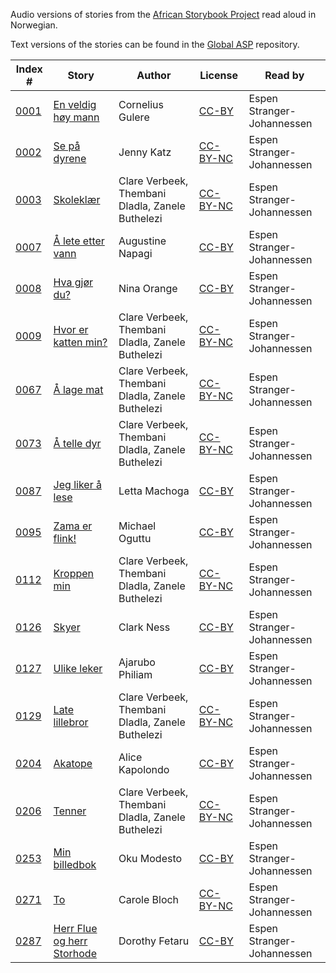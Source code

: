 Audio versions of stories from the [African Storybook Project](http://africanstorybook.org) read aloud in Norwegian.

Text versions of the stories can be found in the [Global ASP](https://github.com/global-asp/global-asp) repository.

Index # | Story | Author | License | Read by
------- | ----- | ------ | ------- | -------
[0001](https://github.com/global-asp/gasp-audio/tree/master/no/0001_en-veldig-høy-mann) | [En veldig høy mann](https://github.com/global-asp/global-asp/blob/master/no/0001_en-veldig-høy-mann.md) | Cornelius Gulere | [CC-BY](https://creativecommons.org/licenses/by/3.0/) | Espen Stranger-Johannessen
[0002](https://github.com/global-asp/gasp-audio/tree/master/no/0002_se-på-dyrene) | [Se på dyrene](https://github.com/global-asp/global-asp/blob/master/no/0002_se-på-dyrene.md) | Jenny Katz | [CC-BY-NC](https://creativecommons.org/licenses/by-nc/3.0/) | Espen Stranger-Johannessen
[0003](https://github.com/global-asp/gasp-audio/tree/master/no/0003_skoleklær) | [Skoleklær](https://github.com/global-asp/global-asp/blob/master/no/0003_skoleklær.md) | Clare Verbeek, Thembani Dladla, Zanele Buthelezi | [CC-BY-NC](https://creativecommons.org/licenses/by-nc/3.0/) | Espen Stranger-Johannessen
[0007](https://github.com/global-asp/gasp-audio/tree/master/no/0007_å-lete-etter-vann) | [Å lete etter vann](https://github.com/global-asp/global-asp/blob/master/no/0007_å-lete-etter-vann.md) | Augustine Napagi | [CC-BY](https://creativecommons.org/licenses/by/3.0/) | Espen Stranger-Johannessen
[0008](https://github.com/global-asp/gasp-audio/tree/master/no/0008_hva-gjør-du) | [Hva gjør du?](https://github.com/global-asp/global-asp/blob/master/no/0008_hva-gjør-du.md) | Nina Orange | [CC-BY](https://creativecommons.org/licenses/by/3.0/) | Espen Stranger-Johannessen
[0009](https://github.com/global-asp/gasp-audio/tree/master/no/0009_hvor-er-katten-min) | [Hvor er katten min?](https://github.com/global-asp/global-asp/blob/master/no/0009_hvor-er-katten-min.md) | Clare Verbeek, Thembani Dladla, Zanele Buthelezi | [CC-BY-NC](https://creativecommons.org/licenses/by-nc/3.0/) | Espen Stranger-Johannessen
[0067](https://github.com/global-asp/gasp-audio/tree/master/no/0067_å-lage-mat) | [Å lage mat](https://github.com/global-asp/global-asp/blob/master/no/0067_å-lage-mat.md) | Clare Verbeek, Thembani Dladla, Zanele Buthelezi | [CC-BY-NC](https://creativecommons.org/licenses/by-nc/3.0/) | Espen Stranger-Johannessen
[0073](https://github.com/global-asp/gasp-audio/tree/master/no/0073_å-telle-dyr) | [Å telle dyr](https://github.com/global-asp/global-asp/blob/master/no/0073_å-telle-dyr.md) | Clare Verbeek, Thembani Dladla, Zanele Buthelezi | [CC-BY-NC](https://creativecommons.org/licenses/by-nc/3.0/) | Espen Stranger-Johannessen
[0087](https://github.com/global-asp/gasp-audio/tree/master/no/0087_jeg-liker-å-lese) | [Jeg liker å lese](https://github.com/global-asp/global-asp/blob/master/no/0087_jeg-liker-å-lese.md) | Letta Machoga | [CC-BY](https://creativecommons.org/licenses/by/3.0/) | Espen Stranger-Johannessen
[0095](https://github.com/global-asp/gasp-audio/tree/master/no/0095_zama-er-flink) | [Zama er flink!](https://github.com/global-asp/global-asp/blob/master/no/0095_zama-er-flink.md) | Michael Oguttu | [CC-BY](https://creativecommons.org/licenses/by/3.0/) | Espen Stranger-Johannessen
[0112](https://github.com/global-asp/gasp-audio/tree/master/no/0112_kroppen-min) | [Kroppen min](https://github.com/global-asp/global-asp/blob/master/no/0112_kroppen-min.md) | Clare Verbeek, Thembani Dladla, Zanele Buthelezi | [CC-BY-NC](https://creativecommons.org/licenses/by-nc/3.0/) | Espen Stranger-Johannessen
[0126](https://github.com/global-asp/gasp-audio/tree/master/no/0126_skyer) | [Skyer](https://github.com/global-asp/global-asp/blob/master/no/0126_skyer.md) | Clark Ness | [CC-BY](https://creativecommons.org/licenses/by/3.0/) | Espen Stranger-Johannessen
[0127](https://github.com/global-asp/gasp-audio/tree/master/no/0127_ulike-leker) | [Ulike leker](https://github.com/global-asp/global-asp/blob/master/no/0127_ulike-leker.md) | Ajarubo Philiam | [CC-BY](https://creativecommons.org/licenses/by/3.0/) | Espen Stranger-Johannessen
[0129](https://github.com/global-asp/gasp-audio/tree/master/no/0129_late-lillebror) | [Late lillebror](https://github.com/global-asp/global-asp/blob/master/no/0129_late-lillebror.md) | Clare Verbeek, Thembani Dladla, Zanele Buthelezi | [CC-BY-NC](https://creativecommons.org/licenses/by-nc/3.0/) | Espen Stranger-Johannessen
[0204](https://github.com/global-asp/gasp-audio/tree/master/no/0204_akatope) | [Akatope](https://github.com/global-asp/global-asp/blob/master/no/0204_akatope.md) | Alice Kapolondo | [CC-BY](https://creativecommons.org/licenses/by/3.0/) | Espen Stranger-Johannessen
[0206](https://github.com/global-asp/gasp-audio/tree/master/no/0206_tenner) | [Tenner](https://github.com/global-asp/global-asp/blob/master/no/0206_tenner.md) | Clare Verbeek, Thembani Dladla, Zanele Buthelezi | [CC-BY-NC](https://creativecommons.org/licenses/by-nc/3.0/) | Espen Stranger-Johannessen
[0253](https://github.com/global-asp/gasp-audio/tree/master/no/0253_min-billedbok) | [Min billedbok](https://github.com/global-asp/global-asp/blob/master/no/0253_min-billedbok.md) | Oku Modesto | [CC-BY](https://creativecommons.org/licenses/by/3.0/) | Espen Stranger-Johannessen
[0271](https://github.com/global-asp/gasp-audio/tree/master/no/0271_to) | [To](https://github.com/global-asp/global-asp/blob/master/no/0271_to.md) | Carole Bloch | [CC-BY-NC](https://creativecommons.org/licenses/by-nc/3.0/) | Espen Stranger-Johannessen
[0287](https://github.com/global-asp/gasp-audio/tree/master/no/0287_herr-flue-og-herr-storhode) | [Herr Flue og herr Storhode](https://github.com/global-asp/global-asp/blob/master/no/0287_herr-flue-og-herr-storhode.md) | Dorothy Fetaru | [CC-BY](https://creativecommons.org/licenses/by/3.0/) | Espen Stranger-Johannessen
